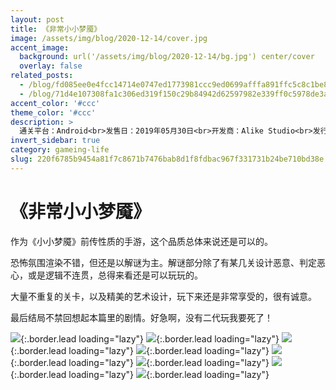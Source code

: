 ```yaml
---
layout: post
title: 《非常小小梦魇》
image: /assets/img/blog/2020-12-14/cover.jpg
accent_image: 
  background: url('/assets/img/blog/2020-12-14/bg.jpg') center/cover
  overlay: false
related_posts:
  - /blog/fd085ee0e4fcc14714e0747ed1773981ccc9ed0699afffa891ffc5c8c1be8cd5/
  - /blog/71d4e107308fa1c306ed319f150c29b84942d62597982e339ff0c5978de3a144/
accent_color: '#ccc'
theme_color: '#ccc'
description: >
  通关平台：Android<br>发售日：2019年05月30日<br>开发商：Alike Studio<br>发行商：万代南梦宫<br>个人评分：80
invert_sidebar: true
category: gameing-life
slug: 220f6785b9454a81f7c8671b7476bab8d1f8fdbac967f331731b24be710bd38e
---
```


# 《非常小小梦魇》

作为《小小梦魇》前传性质的手游，这个品质总体来说还是可以的。

恐怖氛围渲染不错，但还是以解谜为主。解谜部分除了有某几关设计恶意、判定恶心，或是逻辑不连贯，总得来看还是可以玩玩的。

大量不重复的关卡，以及精美的艺术设计，玩下来还是非常享受的，很有诚意。

最后结局不禁回想起本篇里的剧情。好急啊，没有二代玩我要死了！


![](/assets/img/blog/2020-12-14/1.jpg){:.border.lead loading="lazy"}
![](/assets/img/blog/2020-12-14/2.jpg){:.border.lead loading="lazy"}
![](/assets/img/blog/2020-12-14/3.jpg){:.border.lead loading="lazy"}
![](/assets/img/blog/2020-12-14/4.jpg){:.border.lead loading="lazy"}
![](/assets/img/blog/2020-12-14/5.jpg){:.border.lead loading="lazy"}
![](/assets/img/blog/2020-12-14/6.jpg){:.border.lead loading="lazy"}
![](/assets/img/blog/2020-12-14/7.jpg){:.border.lead loading="lazy"}
![](/assets/img/blog/2020-12-14/8.jpg){:.border.lead loading="lazy"}